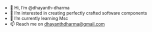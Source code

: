 - 👋 Hi, I’m @dhayanth-dharma
- 👀 I’m interested in creating perfectly crafted software components
- 🌱 I’m currently learning Msc
- 📫 Reach me on dhayanthdharma@gmail.com

<!---
dhayanth-dharma/dhayanth-dharma is a ✨ special ✨ repository because its `README.md` (this file) appears on your GitHub profile.
You can click the Preview link to take a look at your changes.
--->
